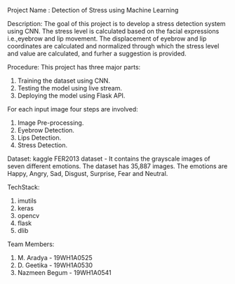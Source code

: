 Project Name : Detection of Stress using Machine Learning

Description:
The goal of this project is to develop a stress detection system using CNN. The stress level is calculated based on the facial expressions i.e.,eyebrow and lip movement. The displacement of eyebrow and lip coordinates are calculated and normalized through which the stress level and value are calculated, and furher a suggestion is provided.

Procedure:
This project has three major parts:
1. Training the dataset using CNN.
2. Testing the model using live stream.
3. Deploying the model using Flask API.

For each input image four steps are involved:
1. Image Pre-processing.
2. Eyebrow Detection.
3. Lips Detection.
4. Stress Detection.

Dataset:
kaggle FER2013 dataset - It contains the grayscale images of seven different emotions. The dataset has 35,887 images. The emotions are Happy, Angry, Sad, Disgust, Surprise, Fear and Neutral. 

TechStack:
1. imutils
2. keras 
3. opencv
4. flask
5. dlib

Team Members:
1) M. Aradya - 19WH1A0525
2) D. Geetika - 19WH1A0530
3) Nazmeen Begum - 19WH1A0541
